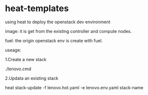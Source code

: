 # heat-templates
using heat to deploy the openstack dev environment

image: it is get from the existing controller and compute nodes.

fuel: the origin openstack env is create with fuel.


useage:

1.Create a new stack

./lenovo.cmd

2.Updata an existing stack

heat stack-update -f lenovo.hot.yaml -e lenovo.env.yaml stack-name


